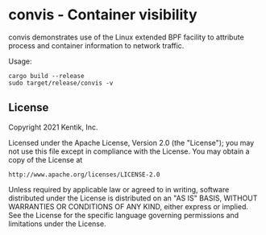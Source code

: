 # convis - Container visibility

convis demonstrates use of the Linux extended BPF facility to
attribute process and container information to network traffic.

Usage:

```
cargo build --release
sudo target/release/convis -v
```

## License

Copyright 2021 Kentik, Inc.

Licensed under the Apache License, Version 2.0 (the "License");
you may not use this file except in compliance with the License.
You may obtain a copy of the License at

    http://www.apache.org/licenses/LICENSE-2.0

Unless required by applicable law or agreed to in writing, software
distributed under the License is distributed on an "AS IS" BASIS,
WITHOUT WARRANTIES OR CONDITIONS OF ANY KIND, either express or implied.
See the License for the specific language governing permissions and
limitations under the License.
